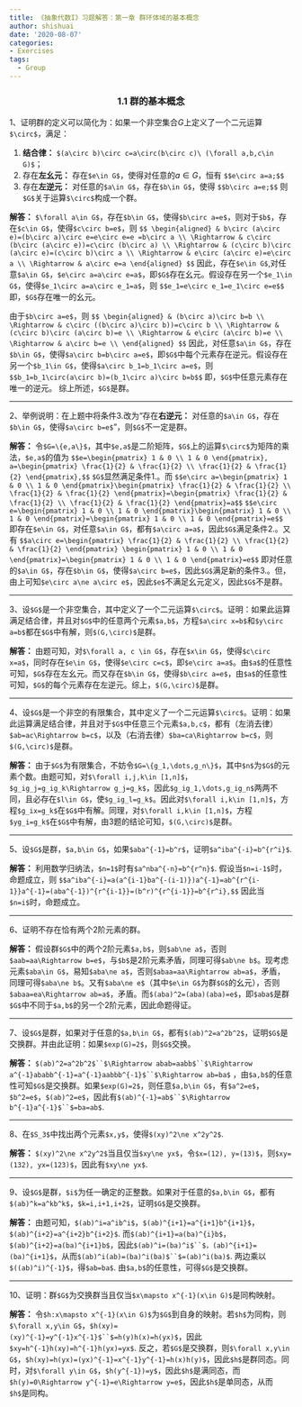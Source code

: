 ```yaml
---
title: 《抽象代数I》习题解答：第一章 群环体域的基本概念
author: shishuai
date: '2020-08-07'
categories:
- Exercises
tags:
  - Group
---
```


### <center>1.1 群的基本概念</center>

1、证明群的定义可以简化为：如果一个非空集合$G$上定义了一个二元运算`$\circ$`，满足：
1) **结合律：** `$(a\circ b)\circ c=a\circ(b\circ c)\ (\forall a,b,c\in G)$`；
2) 存在**左幺元：** 存在`$e\in G$`，使得对任意的$a\in G$，恒有
   `$$e\circ a=a;$$`
3) 存在**左逆元：** 对任意的`$a\in G$`，存在`$b\in G$`，使得
   `$$b\circ a=e;$$`
则`$G$`关于运算`$\circ$`构成一个群。

**解答：** `$\forall a\in G$`，存在`$b\in G$`，使得`$b\circ a=e$`，则对于`$b$`，存在`$c\in G$`，使得`$c\circ b=e$`，则
`$$
\begin{aligned}
& b\circ (a\circ e)=(b\circ a)\circ e=e\circ e=e =b\circ a \\
\Rightarrow & c\circ (b\circ (a\circ e))=c\circ (b\circ a) \\
\Rightarrow & (c\circ b)\circ (a\circ e)=(c\circ b)\circ a \\
\Rightarrow & e\circ (a\circ e)=e\circ a \\
\Rightarrow & a\circ e=a
\end{aligned}
$$`
因此，存在`$e\in G$`,对任意`$a\in G$`，`$e\circ a=a\circ e=a$`，即`$G$`存在幺元。假设存在另一个`$e_1\in G$`，使得`$e_1\circ a=a\circ e_1=a$`，则
`$$e_1=e\circ e_1=e_1\circ e=e$$`
即，`$G$`存在唯一的幺元。

由于`$b\circ a=e$`，则
`$$
\begin{aligned}
& (b\circ a)\circ b=b \\
\Rightarrow & c\circ ((b\circ a)\circ b))=c\circ b \\
\Rightarrow & (c\circ b)\circ (a\circ b)=e \\
\Rightarrow & e\circ (a\circ b)=e \\
\Rightarrow & a\circ b=e \\
\end{aligned}
$$`
因此，对任意`$a\in G$`，存在`$b\in G$`，使得`$a\circ b=b\circ a=e$`，即`$G$`中每个元素存在逆元。假设存在另一个`$b_1\in G$`，使得`$a\circ b_1=b_1\circ a=e$`，则
`$$b_1=b_1\circ(a\circ b)=(b_1\circ a)\circ b=b$$`
即，`$G$`中任意元素存在唯一的逆元。
综上所述，`$G$`是群。

***

2、举例说明：在上题中将条件3.改为“存在**右逆元：** 对任意的`$a\in G$`，存在`$b\in G$`，使得`$a\circ b=e$`”，则`$G$`不一定是群。

**解答：** 令`$G=\{e,a\}$`，其中`$e,a$`是二阶矩阵，`$G$`上的运算`$\circ$`为矩阵的乘法，`$e,a$`的值为
`$$e=\begin{pmatrix} 1 & 0 \\ 1 & 0 \end{pmatrix}, a=\begin{pmatrix} \frac{1}{2} & \frac{1}{2} \\ \frac{1}{2} & \frac{1}{2} \end{pmatrix},$$`
`$G$`显然满足条件1.。而
`$$e\circ a=\begin{pmatrix} 1 & 0 \\ 1 & 0 \end{pmatrix}\begin{pmatrix} \frac{1}{2} & \frac{1}{2} \\ \frac{1}{2} & \frac{1}{2} \end{pmatrix}=\begin{pmatrix} \frac{1}{2} & \frac{1}{2} \\ \frac{1}{2} & \frac{1}{2} \end{pmatrix}=a$$`
`$$e\circ e=\begin{pmatrix} 1 & 0 \\ 1 & 0 \end{pmatrix}\begin{pmatrix} 1 & 0 \\ 1 & 0 \end{pmatrix}=\begin{pmatrix} 1 & 0 \\ 1 & 0 \end{pmatrix}=e$$`
即存在`$e\in G$`，对任意`$a\in G$`，都有`$a\circ a=a$`，因此`$G$`满足条件2.。又有
`$$a\circ e=\begin{pmatrix} \frac{1}{2} & \frac{1}{2} \\ \frac{1}{2} & \frac{1}{2} \end{pmatrix} \begin{pmatrix} 1 & 0 \\ 1 & 0 \end{pmatrix}=\begin{pmatrix} 1 & 0 \\ 1 & 0 \end{pmatrix}=e$$`
即对任意的`$a\in G$`，存在`$b\in G$`，使得`$a\circ b=e$`，因此`$G$`满足新的条件3.。但，由上可知`$e\circ a\ne a\circ e$`，因此`$e$`不满足幺元定义，因此`$G$`不是群。

***

3、设`$G$`是一个非空集合，其中定义了一个二元运算`$\circ$`。证明：如果此运算满足结合律，并且对`$G$`中的任意两个元素`$a,b$`，方程`$a\circ x=b$`和`$y\circ a=b$`都在`$G$`中有解，则`$(G,\circ)$`是群。

**解答：** 由题可知，对`$\forall a, c \in G$`，存在`$x\in G$`，使得`$c\circ x=a$`，同时存在`$e\in G$`，使得`$e\circ c=c$`，即`$e\circ a=a$`。由`$a$`的任意性可知，`$G$`存在左幺元。而又存在`$b\in G$`，使得`$b\circ a=e$`，由`$a$`的任意性可知，`$G$`的每个元素存在左逆元。综上，`$(G,\circ)$`是群。

***

4、设`$G$`是一个非空的有限集合，其中定义了一个二元运算`$\circ$`。证明：如果此运算满足结合律，并且对于`$G$`中任意三个元素`$a,b,c$`，都有（左消去律）`$ab=ac\Rightarrow b=c$`，以及（右消去律）`$ba=ca\Rightarrow b=c$`，则`$(G,\circ)$`是群。

**解答：** 由于`$G$`为有限集合，不妨令`$G=\{g_1,\dots,g_n\}$`，其中`$n$`为`$G$`的元素个数。由题可知，对`$\forall i,j,k\in [1,n]$`，`$g_ig_j=g_ig_k\Rightarrow g_j=g_k$`，因此`$g_ig_1,\dots,g_ig_n$`两两不同，且必存在`$l\in G$`，使`$g_ig_l=g_k$`。因此对`$\forall i,k\in [1,n]$`，方程`$g_ix=g_k$`在`$G$`中有解。同理，对`$\forall i,k\in [1,n]$`，方程`$yg_i=g_k$`在`$G$`中有解，由3题的结论可知，`$(G,\circ)$`是群。

***

5、设`$G$`是群，`$a,b\in G$`，如果`$aba^{-1}=b^r$`，证明`$a^iba^{-i}=b^{r^i}$`.

**解答：** 利用数学归纳法，`$n=1$`时有`$a^nba^{-n}=b^{r^n}$`. 假设当`$n=i-1$`时，命题成立，则
`$$a^iba^{-i}=a(a^{i-1}ba^{-(i-1)})a^{-1}=ab^{r^{i-1}}a^{-1}=(aba^{-1})^{r^{i-1}}=(b^r)^{r^{i-1}}=b^{r^i},$$`
因此当`$n=i$`时，命题成立。

***

6、证明不存在恰有两个2阶元素的群。

**解答：** 假设群`$G$`中的两个2阶元素`$a,b$`，则`$ab\ne a$`，否则`$aab=aa\Rightarrow b=e$`，与`$b$`是2阶元素矛盾，同理可得`$ab\ne b$`。现考虑元素`$aba\in G$`，易知`$aba\ne a$`，否则`$abaa=aa\Rightarrow ab=a$`，矛盾，同理可得`$aba\ne b$`。又有`$aba\ne e$`（其中`$e\in G$`为群`$G$`的幺元），否则`$abaa=ea\Rightarrow ab=a$`，矛盾。而`$(aba)^2=(aba)(aba)=e$`，即`$aba$`是群`$G$`中不同于`$a,b$`的另一个2阶元素，因此命题得证。

***

7、设`$G$`是群，如果对于任意的`$a,b\in G$`，都有`$(ab)^2=a^2b^2$`，证明`$G$`是交换群。并由此证明：如果`$exp(G)=2$`，则`$G$`交换。

**解答：** `$(ab)^2=a^2b^2$``$\Rightarrow abab=aabb$``$\Rightarrow a^{-1}ababb^{-1}=a^{-1}aabbb^{-1}$``$\Rightarrow ab=ba$` ，由`$a,b$`的任意性可知`$G$`是交换群。如果`$exp(G)=2$`，则任意`$a,b\in G$`，有`$a^2=e$`，`$b^2=e$`，`$(ab)^2=e$`，因此有`$(ab)^{-1}=ab$``$\Rightarrow b^{-1}a^{-1}$``$=ba=ab$`.

***

8、在`$S_3$`中找出两个元素`$x,y$`，使得`$(xy)^2\ne x^2y^2$`.

**解答：** `$(xy)^2\ne x^2y^2$`当且仅当`$xy\ne yx$`，令`$x=(12), y=(13)$`，则`$xy=(132), yx=(123)$`，因此有`$xy\ne yx$`.

***

9、设`$G$`是群，`$i$`为任一确定的正整数。如果对于任意的`$a,b\in G$`，都有`$(ab)^k=a^kb^k$`，`$k=i,i+1,i+2$`，证明`$G$`是交换群。

**解答：** 由题可知，`$(ab)^i=a^ib^i$`，`$(ab)^{i+1}=a^{i+1}b^{i+1}$`，`$(ab)^{i+2}=a^{i+2}b^{i+2}$`. 而`$(ab)^{i+1}=a(ba)^{i}b$`，`$(ab)^{i+2}=a(ba)^{i+1}b$`，因此`$(ab)^i=(ba)^i$``$，(ab)^{i+1}=(ba)^{i+1}$`，从而`$(ab)^i(ab)=(ba)^i(ba)$``$=(ab)^i(ba)$`. 两边乘以`$((ab)^i)^{-1}$`，得`$ab=ba$`. 由`$a,b$`的任意性，可得`$G$`是交换群。

***

10、证明：群`$G$`为交换群当且仅当`$x\mapsto x^{-1}(x\in G)$`是同构映射。

**解答：** 令`$h:x\mapsto x^{-1}(x\in G)$`为`$G$`到自身的映射。若`$h$`为同构，则`$\forall x,y\in G$`，`$h(xy)=(xy)^{-1}=y^{-1}x^{-1}$``$=h(y)h(x)=h(yx)$`，因此`$xy=h^{-1}h(xy)=h^{-1}h(yx)=yx$`. 反之，若`$G$`是交换群，则`$\forall x,y\in G$`，`$h(xy)=h(yx)=(yx)^{-1}=x^{-1}y^{-1}=h(x)h(y)$`，因此`$h$`是群同态。同时，对`$\forall y\in G$`，`$h(y^{-1})=y$`，因此`$h$`是满同态，而`$h(y)=0\Rightarrow y^{-1}=e\Rightarrow y=e$`，因此`$h$`是单同态，从而`$h$`是同构。
